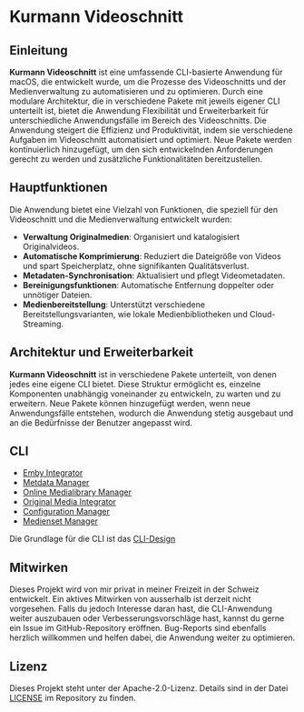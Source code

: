 # Kurmann Videoschnitt

## Einleitung

**Kurmann Videoschnitt** ist eine umfassende CLI-basierte Anwendung für macOS, die entwickelt wurde, um die Prozesse des Videoschnitts und der Medienverwaltung zu automatisieren und zu optimieren. Durch eine modulare Architektur, die in verschiedene Pakete mit jeweils eigener CLI unterteilt ist, bietet die Anwendung Flexibilität und Erweiterbarkeit für unterschiedliche Anwendungsfälle im Bereich des Videoschnitts. Die Anwendung steigert die Effizienz und Produktivität, indem sie verschiedene Aufgaben im Videoschnitt automatisiert und optimiert. Neue Pakete werden kontinuierlich hinzugefügt, um den sich entwickelnden Anforderungen gerecht zu werden und zusätzliche Funktionalitäten bereitzustellen.

## Hauptfunktionen

Die Anwendung bietet eine Vielzahl von Funktionen, die speziell für den Videoschnitt und die Medienverwaltung entwickelt wurden:

- **Verwaltung Originalmedien**: Organisiert und katalogisiert Originalvideos.
- **Automatische Komprimierung**: Reduziert die Dateigröße von Videos und spart Speicherplatz, ohne signifikanten Qualitätsverlust.
- **Metadaten-Synchronisation**: Aktualisiert und pflegt Videometadaten.
- **Bereinigungsfunktionen**: Automatische Entfernung doppelter oder unnötiger Dateien.
- **Medienbereitstellung**: Unterstützt verschiedene Bereitstellungsvarianten, wie lokale Medienbibliotheken und Cloud-Streaming.

## Architektur und Erweiterbarkeit

**Kurmann Videoschnitt** ist in verschiedene Pakete unterteilt, von denen jedes eine eigene CLI bietet. Diese Struktur ermöglicht es, einzelne Komponenten unabhängig voneinander zu entwickeln, zu warten und zu erweitern. Neue Pakete können hinzugefügt werden, wenn neue Anwendungsfälle entstehen, wodurch die Anwendung stetig ausgebaut und an die Bedürfnisse der Benutzer angepasst wird.

## CLI

- [Emby Integrator](/docs/cli/emby_integrator.md)
- [Metdata Manager](/docs/cli/metadata_manager.md)
- [Online Medialibrary Manager](/docs/cli/online_medialibrary_manager.md)
- [Original Media Integrator](/docs/cli/original_media_integrator.md)
- [Configuration Manager](/docs/cli/config_manager.md)
- [Medienset Manager](/docs/cli/mediaset_manager.md)

Die Grundlage für die CLI ist das [CLI-Design](/docs/cli_design.md)

## Mitwirken

Dieses Projekt wird von mir privat in meiner Freizeit in der Schweiz entwickelt. Ein aktives Mitwirken von ausserhalb ist derzeit nicht vorgesehen. Falls du jedoch Interesse daran hast, die CLI-Anwendung weiter auszubauen oder Verbesserungsvorschläge hast, kannst du gerne ein Issue im GitHub-Repository eröffnen. Bug-Reports sind ebenfalls herzlich willkommen und helfen dabei, die Anwendung weiter zu optimieren.

## Lizenz

Dieses Projekt steht unter der Apache-2.0-Lizenz. Details sind in der Datei [LICENSE](LICENSE) im Repository zu finden.
